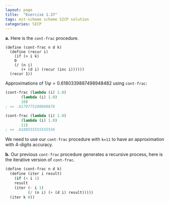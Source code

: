 ```yaml
---
layout: page
title:  "Exercise 1.37"
tags: mit-scheme scheme SICP solution
categories: SICP
---
```

**a.** Here is the `cont-frac` procedure.
```
(define (cont-frac n d k)
  (define (recur i)
    (if (> i k)
	0
	(/ (n i)
	   (+ (d i) (recur (inc i))))))
  (recur 1))
```
Approximations of $1/\varphi=0.6180339887498948482$ using `cont-frac`:
```scheme
(cont-frac (lambda (i) 1.0)
	   (lambda (i) 1.0)
	   10)
; => .6179775280898876

(cont-frac (lambda (i) 1.0)
	   (lambda (i) 1.0)
	   11)
; => .6180555555555556
```
We need to use our `cont-frac` procedure with `k=11` to have an approximation with 4-digits accuracy.

**b.** Our previous `cont-frac` procedure generates a recursive process, here is the iterative version of `cont-frac`.
```scheme
(define (cont-frac n d k)
  (define (iter i result)
    (if (< i 1)
	result
	(iter (- i 1)
	      (/ (n i) (+ (d i) result)))))
  (iter k 0))
```

